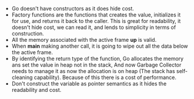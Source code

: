 -   Go doesn't have constructors as it does hide cost.
-   Factory functions are the functions that creates the value, initializes it for use, and returns it back to the caller. This is great for readability, it doesn't hide cost, we can read it, and lends to simplicity in terms of construction.
-   All the memory associated with the active frame **up** is valid.
-   When **main** making another call, it is going to wipe out all the data below the active frame.
-   By identifying the return type of the function, Go allocates the memory ans set the value in heap not in the stack, And now Garbage Collector needs to manage it as now the allocation is on heap (The stack has self-cleaning capability). Because of this there is a cost of performance.
-   Don't construct the variable as pointer semantics as it hides the readability and cost.
